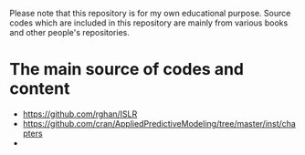 Please note that this repository is for my own educational purpose. 
Source codes which are included in this repository are mainly from various books and other people's repositories.


# The main source of codes and content 
- https://github.com/rghan/ISLR
- https://github.com/cran/AppliedPredictiveModeling/tree/master/inst/chapters
- 

